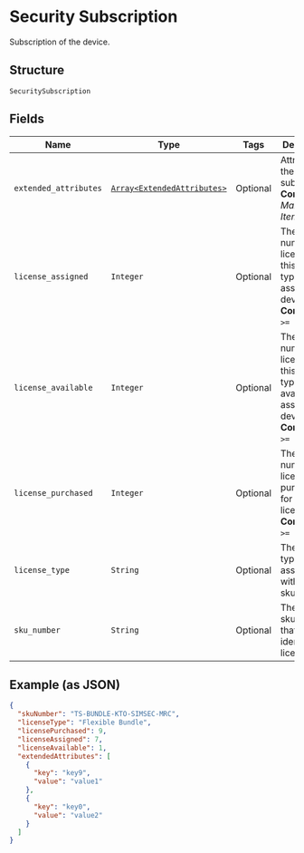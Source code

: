 
# Security Subscription

Subscription of the device.

## Structure

`SecuritySubscription`

## Fields

| Name | Type | Tags | Description |
|  --- | --- | --- | --- |
| `extended_attributes` | [`Array<ExtendedAttributes>`](../../doc/models/extended-attributes.md) | Optional | Attributes of the subscription.<br>**Constraints**: *Maximum Items*: `5` |
| `license_assigned` | `Integer` | Optional | The total number of licenses for this license type that are assigned to device SIMs.<br>**Constraints**: `>= 0`, `<= 10` |
| `license_available` | `Integer` | Optional | The total number of licenses for this license type that are available to assign to device SIMs.<br>**Constraints**: `>= 0`, `<= 10` |
| `license_purchased` | `Integer` | Optional | The total number of licenses purchased for the license type.<br>**Constraints**: `>= 0`, `<= 10` |
| `license_type` | `String` | Optional | The license type associated with the skuNumber. |
| `sku_number` | `String` | Optional | The skuNumber that identifies the license type. |

## Example (as JSON)

```json
{
  "skuNumber": "TS-BUNDLE-KTO-SIMSEC-MRC",
  "licenseType": "Flexible Bundle",
  "licensePurchased": 9,
  "licenseAssigned": 7,
  "licenseAvailable": 1,
  "extendedAttributes": [
    {
      "key": "key9",
      "value": "value1"
    },
    {
      "key": "key0",
      "value": "value2"
    }
  ]
}
```


